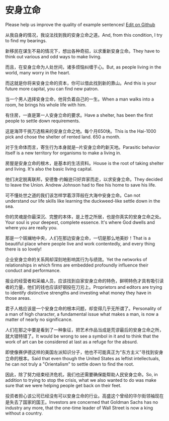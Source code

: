 # 安身立命

Please help us improve the quality of example sentences! [Edit on Github](https://github.com/jiyushe/jiyu-example-sentence-source/blob/main/chinese/anshenliming.md)

<p><span class="chinese">从我自身的情况，我设法找到我的安身立命之道。</span><span class="english">And, from this condition, I try to find my bearings.</span></p>

<p><span class="chinese">新移民在谋生不易的情况下，想出各种奇招，以求重新安身立命。</span><span class="english">They have to think out various and odd ways to make living.</span></p>

<p><span class="chinese">而且，在安身立命为人处世间，诸多烦恼纠缠于心。</span><span class="english">But, as people living in the world, many worry in the heart.</span></p>

<p><span class="chinese">而这就是你将来安身立命的资本，你可以借此找到新的靠山。</span><span class="english">And this is your future more capital, you can find new patron.</span></p>

<p><span class="chinese">当一个男人选择安身立命，他背负着自己的一生。</span><span class="english">When a man walks into a room, he brings his whole life with him.</span></p>

<p><span class="chinese">有住房，一直是第一人安身立命的要求。</span><span class="english">Have a shelter, has been the first people to settle down requirements.</span></p>

<p><span class="chinese">这是海萍千挑万选租来的安身立命之地。每个月650块。</span><span class="english">This is the Hai-1000 pick and chose the shelter of rented land. 650 a month.</span></p>

<p><span class="chinese">对于生命体而言，寄生行为本身就是─片安身立命旳新天地。</span><span class="english">Parasitic behavior itself is a new territory for organisms to make a living in.</span></p>

<p><span class="chinese">房屋是安身立命的根木，是基本的生活资料。</span><span class="english">House is the root of taking shelter and living. It's also the basic living capital.</span></p>

<p><span class="chinese">他们决定脱离联邦，安德鲁·约翰逊只好弃家而走，以求安身立命。</span><span class="english">They decided to leave the Union. Andrew Johnson had to flee his home to save his life.</span></p>

<p><span class="chinese">可不懂处世之道的我们该怎样学着浮萍般在大海中安身立命。</span><span class="english">Can not understand our life skills like learning the duckweed-like settle down in the sea.</span></p>

<p><span class="chinese">你的灵魂是你最深沉、完整的本体，是上苍之所居，也是你真实的安身立命之处。</span><span class="english">Your soul is your deepest, complete essence. It's where God dwells and where you are really you.</span></p>

<p><span class="chinese">那是一个斑斓地中央，人们在那边安身立命，一切是那么地美妙！</span><span class="english">That is a beautiful place where people live and work contentedly, and every thing there is so lovely!</span></p>

<p><span class="chinese">企业安身立命的关系网却深刻地影响其行为与绩效。</span><span class="english">Yet the networks of relationships in which firms are embedded profoundly influence their conduct and performance.</span></p>

<p><span class="chinese">报业的经营者和采编人员，应该找到自家安身立命的特色，鲜明特色才具有吸引读者的力量，他们的钱也应该好钢投在刀刃上。</span><span class="english">Proprietors and editors are trying to identify distinctive strengths and investing what money they have in those areas.</span></p>

<p><span class="chinese">君子人格应该是一个安身立命的根本问题，却变得几乎无所谓了。</span><span class="english">Personality of a man of high character, a fundamental issue what makes a man, is now a matter of nearly no significance.</span></p>

<p><span class="chinese">人们在那之中要是看到了一种象征，把艺术作品当成是荒谬最后的安身立命之所，就大错特错了。</span><span class="english">It would be wrong to see a symbol in it and to think that the work of art can be considered at last as a refuge for the absurd.</span></p>

<p><span class="chinese">即使像赛伊德这样的美国左派知识分子，他也不可能真正为“东方主义”寻找到安身立命的根本。</span><span class="english">Said that even though the United States as leftist intellectuals, he can not truly a "Orientalism" to settle down to find the root.</span></p>

<p><span class="chinese">因此，除了努力结束经济危机，我们也还需要确保能帮助人民安身立命。</span><span class="english">So, in addition to trying to stop the crisis, what we also wanted to do was make sure that we were helping people get back on their feet.</span></p>

<p><span class="chinese">投资者担心该公司已经没有可以安身立命的行业。高盛这个曾经的华尔街领袖现在是失去了国家的国王。</span><span class="english">Investors are concerned that Goldman Sachs has no industry any more, that the one-time leader of Wall Street is now a king without a country.</span></p>

